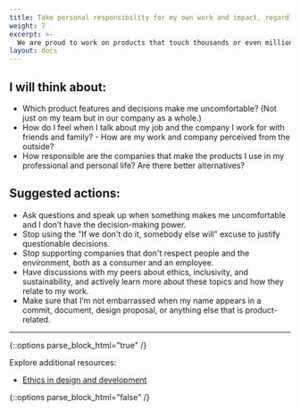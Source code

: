 ```yaml
---
title: Take personal responsibility for my own work and impact, regardless of job title.
weight: 7
excerpt: >-
  We are proud to work on products that touch thousands or even millions of people's lives. Yet, we often avoid taking personal responsibility for the intended or unintended effects of our work. While it might not be easy to measure my impact, I pledge to aim to be a more responsible tech worker and tech consumer and question product decisions and business as usual, even when that's not officially part of my job.
layout: docs
---
```


## I will think about:

- Which product features and decisions make me uncomfortable? (Not just on my team but in our company as a whole.)
- How do I feel when I talk about my job and the company I work for with friends and family? - How are my work and company perceived from the outside?
- How responsible are the companies that make the products I use in my professional and personal life? Are there better alternatives?

## Suggested actions:

- Ask questions and speak up when something makes me uncomfortable and I don’t have the decision-making power.
- Stop using the "If we don't do it, somebody else will" excuse to justify questionable decisions.
- Stop supporting companies that don't respect people and the environment, both as a consumer and an employee.
- Have discussions with my peers about ethics, inclusivity, and sustainability, and actively learn more about these topics and how they relate to my work.
- Make sure that I’m not embarrassed when my name appears in a commit, document, design proposal, or anything else that is product-related.


***

{::options parse_block_html="true" /}
<div class="advice">
Explore additional resources:

  <ul id="docs-section-items" class="docs-section-items">         
    <li class="docs-section-item"><a href="/resources/ethics/" class="docs-item-link">Ethics in design and development
<span class="icon-angle-right" aria-hidden="true"></span></a></li>
  </ul>
</div>
{::options parse_block_html="false" /}
